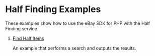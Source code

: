 # Half Finding Examples

These examples show how to use the eBay SDK for PHP with the Half Finding service.

1. [Find Half Items](https://github.com/davidtsadler/ebay-sdk-examples/blob/master/half-finding/01-find-half-items.php)

   An example that performs a search and outputs the results.
